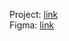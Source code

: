 Project: [link](https://yourunb.github.io/kapibara-lab)<br>
Figma: [link](https://www.figma.com/file/QSOyulfSAZ7wbHYoCSoWDi/%D0%A2%D0%B5%D1%81%D1%82%D0%BE%D0%B2%D0%BE%D0%B5-%D0%B7%D0%B0%D0%B4%D0%B0%D0%BD%D0%B8%D0%B5-Vivanti.-%D0%92%D0%B5%D0%B1.?type=design&node-id=0%3A1&mode=design&t=zTGG3yOmwEUcjcul-1)
